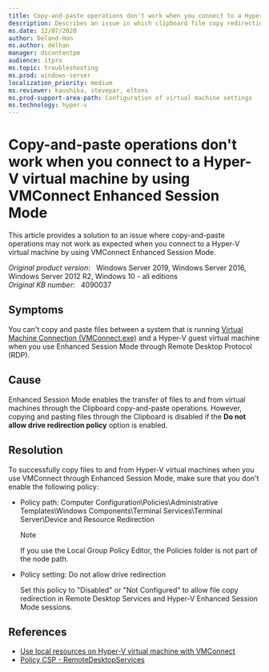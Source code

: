 ```yaml
---
title: Copy-and-paste operations don't work when you connect to a Hyper-V virtual machine by using VMConnect Enhanced Session Mode
description: Describes an issue in which clipboard file copy redirection may not work as expected when you connect to a Hyper-V virtual machine by using VMConnect Enhanced Session Mode. Provides a resolution.
ms.date: 12/07/2020
author: Deland-Han
ms.author: delhan 
manager: dscontentpm
audience: itpro
ms.topic: troubleshooting
ms.prod: windows-server
localization_priority: medium
ms.reviewer: kaushika, stevepar, eltons
ms.prod-support-area-path: Configuration of virtual machine settings
ms.technology: hyper-v
---
```

# Copy-and-paste operations don't work when you connect to a Hyper-V virtual machine by using VMConnect Enhanced Session Mode

This article provides a solution to an issue where copy-and-paste operations may not work as expected when you connect to a Hyper-V virtual machine by using VMConnect Enhanced Session Mode.

_Original product version:_ &nbsp; Windows Server 2019, Windows Server 2016, Windows Server 2012 R2, Windows 10 - all editions  
_Original KB number:_ &nbsp; 4090037

## Symptoms

You can't copy and paste files between a system that is running [Virtual Machine Connection (VMConnect.exe)](/windows-server/virtualization/hyper-v/learn-more/hyper-v-virtual-machine-connect) and a Hyper-V guest virtual machine when you use Enhanced Session Mode through Remote Desktop Protocol (RDP).

## Cause

Enhanced Session Mode enables the transfer of files to and from virtual machines through the Clipboard copy-and-paste operations. However, copying and pasting files through the Clipboard is disabled if the **Do not allow drive redirection policy** option is enabled.

## Resolution

To successfully copy files to and from Hyper-V virtual machines when you use VMConnect through Enhanced Session Mode, make sure that you don't enable the following policy:

- Policy path: Computer Configuration\\Policies\\Administrative Templates\\Windows Components\\Terminal Services\\Terminal Server\\Device and Resource Redirection

    > [!NOTE]
    > If you use the Local Group Policy Editor, the Policies folder is not part of the node path.

- Policy setting: Do not allow drive redirection

    Set this policy to "Disabled" or "Not Configured" to allow file copy redirection in Remote Desktop Services and Hyper-V Enhanced Session Mode sessions.

## References

- [Use local resources on Hyper-V virtual machine with VMConnect](/windows-server/virtualization/hyper-v/learn-more/use-local-resources-on-hyper-v-virtual-machine-with-vmconnect)
- [Policy CSP - RemoteDesktopServices](/windows/client-management/mdm/policy-csp-remotedesktopservices#remotedesktopservices-donotallowdriveredirection)

